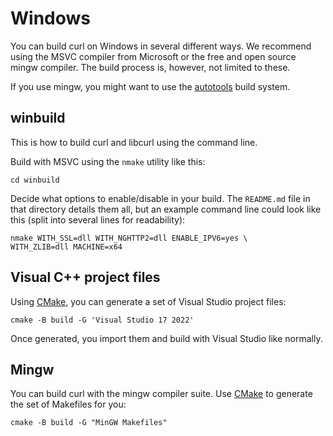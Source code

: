 # Windows

You can build curl on Windows in several different ways. We recommend using
the MSVC compiler from Microsoft or the free and open source mingw
compiler. The build process is, however, not limited to these.

If you use mingw, you might want to use the [autotools](autotools.md) build
system.

## winbuild

This is how to build curl and libcurl using the command line.

Build with MSVC using the `nmake` utility like this:

    cd winbuild

Decide what options to enable/disable in your build. The `README.md` file in
that directory details them all, but an example command line could look like
this (split into several lines for readability):

    nmake WITH_SSL=dll WITH_NGHTTP2=dll ENABLE_IPV6=yes \
    WITH_ZLIB=dll MACHINE=x64 

## Visual C++ project files

Using [CMake](cmake.md), you can generate a set of Visual Studio project
files:

    cmake -B build -G 'Visual Studio 17 2022'

Once generated, you import them and build with Visual Studio like normally.

## Mingw

You can build curl with the mingw compiler suite. Use [CMake](cmake.md) to
generate the set of Makefiles for you:

    cmake -B build -G "MinGW Makefiles"
